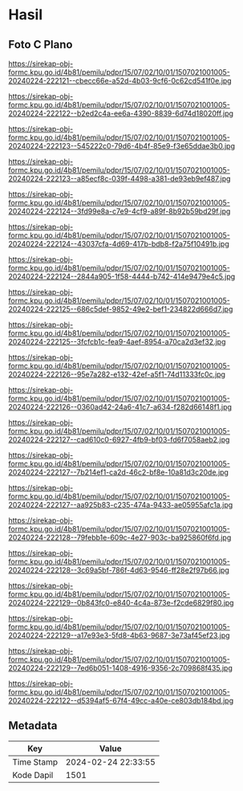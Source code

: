 # Hasil

## Foto C Plano

https://sirekap-obj-formc.kpu.go.id/4b81/pemilu/pdpr/15/07/02/10/01/1507021001005-20240224-222121--cbecc66e-a52d-4b03-9cf6-0c62cd541f0e.jpg

https://sirekap-obj-formc.kpu.go.id/4b81/pemilu/pdpr/15/07/02/10/01/1507021001005-20240224-222122--b2ed2c4a-ee6a-4390-8839-6d74d18020ff.jpg

https://sirekap-obj-formc.kpu.go.id/4b81/pemilu/pdpr/15/07/02/10/01/1507021001005-20240224-222123--545222c0-79d6-4b4f-85e9-f3e65ddae3b0.jpg

https://sirekap-obj-formc.kpu.go.id/4b81/pemilu/pdpr/15/07/02/10/01/1507021001005-20240224-222123--a85ecf8c-039f-4498-a381-de93eb9ef487.jpg

https://sirekap-obj-formc.kpu.go.id/4b81/pemilu/pdpr/15/07/02/10/01/1507021001005-20240224-222124--3fd99e8a-c7e9-4cf9-a89f-8b92b59bd29f.jpg

https://sirekap-obj-formc.kpu.go.id/4b81/pemilu/pdpr/15/07/02/10/01/1507021001005-20240224-222124--43037cfa-4d69-417b-bdb8-f2a75f10491b.jpg

https://sirekap-obj-formc.kpu.go.id/4b81/pemilu/pdpr/15/07/02/10/01/1507021001005-20240224-222124--2844a905-1f58-4444-b742-414e9479e4c5.jpg

https://sirekap-obj-formc.kpu.go.id/4b81/pemilu/pdpr/15/07/02/10/01/1507021001005-20240224-222125--686c5def-9852-49e2-bef1-234822d666d7.jpg

https://sirekap-obj-formc.kpu.go.id/4b81/pemilu/pdpr/15/07/02/10/01/1507021001005-20240224-222125--3fcfcb1c-fea9-4aef-8954-a70ca2d3ef32.jpg

https://sirekap-obj-formc.kpu.go.id/4b81/pemilu/pdpr/15/07/02/10/01/1507021001005-20240224-222126--95e7a282-e132-42ef-a5f1-74d11333fc0c.jpg

https://sirekap-obj-formc.kpu.go.id/4b81/pemilu/pdpr/15/07/02/10/01/1507021001005-20240224-222126--0360ad42-24a6-41c7-a634-f282d66148f1.jpg

https://sirekap-obj-formc.kpu.go.id/4b81/pemilu/pdpr/15/07/02/10/01/1507021001005-20240224-222127--cad610c0-6927-4fb9-bf03-fd6f7058aeb2.jpg

https://sirekap-obj-formc.kpu.go.id/4b81/pemilu/pdpr/15/07/02/10/01/1507021001005-20240224-222127--7b214ef1-ca2d-46c2-bf8e-10a81d3c20de.jpg

https://sirekap-obj-formc.kpu.go.id/4b81/pemilu/pdpr/15/07/02/10/01/1507021001005-20240224-222127--aa925b83-c235-474a-9433-ae05955afc1a.jpg

https://sirekap-obj-formc.kpu.go.id/4b81/pemilu/pdpr/15/07/02/10/01/1507021001005-20240224-222128--79febb1e-609c-4e27-903c-ba925860f6fd.jpg

https://sirekap-obj-formc.kpu.go.id/4b81/pemilu/pdpr/15/07/02/10/01/1507021001005-20240224-222128--3c69a5bf-786f-4d63-9546-ff28e2f97b66.jpg

https://sirekap-obj-formc.kpu.go.id/4b81/pemilu/pdpr/15/07/02/10/01/1507021001005-20240224-222129--0b843fc0-e840-4c4a-873e-f2cde6829f80.jpg

https://sirekap-obj-formc.kpu.go.id/4b81/pemilu/pdpr/15/07/02/10/01/1507021001005-20240224-222129--a17e93e3-5fd8-4b63-9687-3e73af45ef23.jpg

https://sirekap-obj-formc.kpu.go.id/4b81/pemilu/pdpr/15/07/02/10/01/1507021001005-20240224-222129--7ed6b051-1408-4916-9356-2c709868f435.jpg

https://sirekap-obj-formc.kpu.go.id/4b81/pemilu/pdpr/15/07/02/10/01/1507021001005-20240224-222122--d5394af5-67f4-49cc-a40e-ce803db184bd.jpg


## Metadata

| Key        | Value               |
| ---------- | ------------------- |
| Time Stamp | 2024-02-24 22:33:55 |
| Kode Dapil | 1501                |



